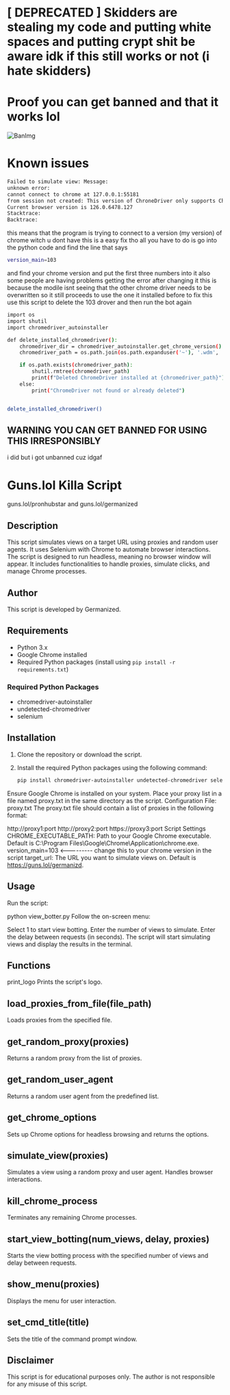 # [ DEPRECATED ] Skidders are stealing my code and putting white spaces and putting crypt shit be aware idk if this still works or not (i hate skidders)

# Proof you can get banned and that it works lol

![BanImg](https://github.com/Germanized/Guns.lol-viewbotter/blob/main/unnamed%20(3).jpg?raw=true)

# Known issues 
```bash
Failed to simulate view: Message:
unknown error:
cannot connect to chrome at 127.0.0.1:55181
from session not created: This version of ChroneDriver only supports Chrome version 103
Current browser version is 126.0.6478.127
Stacktrace:
Backtrace:
```
this means that the program is trying to connect to a version (my version) of chrome witch u dont have
this is a easy fix tho all you have to do is 
go into the python code and find the line that says
```bash
version_main=103
```
and find your chrome version and put the first three numbers into it
also some people are having problems getting the error after changing it this is because the modile isnt seeing that the other
chrome driver needs to be overwritten so it still proceeds to use the one it installed before to fix this use this script
to delete the 103 drover and then run the bot again
```bash
import os
import shutil
import chromedriver_autoinstaller

def delete_installed_chromedriver():
    chromedriver_dir = chromedriver_autoinstaller.get_chrome_version().replace('.', '_')
    chromedriver_path = os.path.join(os.path.expanduser('~'), '.wdm', 'drivers', 'chromedriver', chromedriver_dir)

    if os.path.exists(chromedriver_path):
        shutil.rmtree(chromedriver_path)
        print(f"Deleted ChromeDriver installed at {chromedriver_path}")
    else:
        print("ChromeDriver not found or already deleted")


delete_installed_chromedriver() 
```

## WARNING YOU CAN GET BANNED FOR USING THIS IRRESPONSIBLY
i did but i got unbanned cuz idgaf

# Guns.lol Killa Script
guns.lol/pronhubstar and guns.lol/germanized
## Description

This script simulates views on a target URL using proxies and random user agents. It uses Selenium with Chrome to automate browser interactions. The script is designed to run headless, meaning no browser window will appear. It includes functionalities to handle proxies, simulate clicks, and manage Chrome processes.

## Author

This script is developed by Germanized.

## Requirements

- Python 3.x
- Google Chrome installed
- Required Python packages (install using `pip install -r requirements.txt`)

### Required Python Packages

- chromedriver-autoinstaller
- undetected-chromedriver
- selenium

## Installation

1. Clone the repository or download the script.
2. Install the required Python packages using the following command:

   ```bash
   pip install chromedriver-autoinstaller undetected-chromedriver selenium
Ensure Google Chrome is installed on your system.
Place your proxy list in a file named proxy.txt in the same directory as the script.
Configuration
File: proxy.txt
The proxy.txt file should contain a list of proxies in the following format:


http://proxy1:port
http://proxy2:port
https://proxy3:port
Script Settings
CHROME_EXECUTABLE_PATH: Path to your Google Chrome executable. Default is C:\Program Files\Google\Chrome\Application\chrome.exe.
version_main=103 <--------- change this to your chrome version in the script
target_url: The URL you want to simulate views on. Default is https://guns.lol/germanizd.

## Usage
Run the script:


python view_botter.py
Follow the on-screen menu:

Select 1 to start view botting.
Enter the number of views to simulate.
Enter the delay between requests (in seconds).
The script will start simulating views and display the results in the terminal.

## Functions
print_logo
Prints the script's logo.

## load_proxies_from_file(file_path)
Loads proxies from the specified file.

## get_random_proxy(proxies)
Returns a random proxy from the list of proxies.

## get_random_user_agent
Returns a random user agent from the predefined list.

## get_chrome_options
Sets up Chrome options for headless browsing and returns the options.

## simulate_view(proxies)
Simulates a view using a random proxy and user agent. Handles browser interactions.

## kill_chrome_process
Terminates any remaining Chrome processes.

## start_view_botting(num_views, delay, proxies)
Starts the view botting process with the specified number of views and delay between requests.

## show_menu(proxies)
Displays the menu for user interaction.

## set_cmd_title(title)
Sets the title of the command prompt window.

## Disclaimer
This script is for educational purposes only. The author is not responsible for any misuse of this script.
